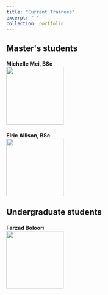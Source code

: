 ```yaml
---
title: "Current Trainees"
excerpt: " "
collection: portfolio
---
```


## Master's students
#### Michelle Mei, BSc <br/><img src='https://raw.github.com/alkhazrb/baraa/master/images/MMei.png' width="150" height="150">

#### Elric Allison, BSc <br/><img src='https://raw.github.com/alkhazrb/baraa/master/images/EAllison.png' width="150" height="150">

## Undergraduate students
#### Farzad Boloori <br/><img src='https://raw.github.com/alkhazrb/baraa/master/images/FBoloori.png' width="150" height="150">
